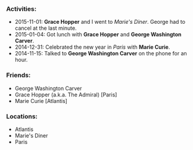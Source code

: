 ### Activities:
- 2015-11-01: **Grace Hopper** and I went to _Marie's Diner_. George had to cancel at the last minute.
- 2015-01-04: Got lunch with **Grace Hopper** and **George Washington Carver**.
- 2014-12-31: Celebrated the new year in _Paris_ with **Marie Curie**.
- 2014-11-15: Talked to **George Washington Carver** on the phone for an hour.

### Friends:
- George Washington Carver
- Grace Hopper (a.k.a. The Admiral) [Paris]
- Marie Curie [Atlantis]

### Locations:
- Atlantis
- Marie's Diner
- Paris
